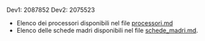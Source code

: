 Dev1: 2087852
Dev2: 2075523

- Elenco dei processori disponibili nel file [processori.md](./processori.md)
- Elenco delle schede madri disponibili nel file [schede_madri.md](./schede_madri.md).
